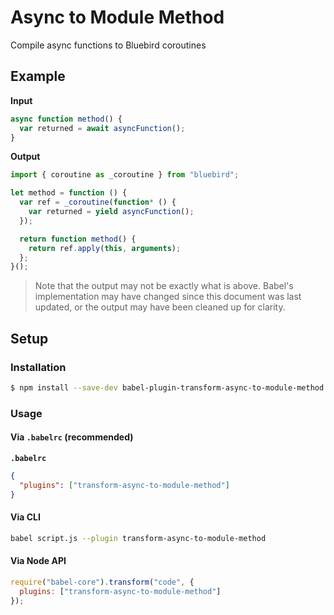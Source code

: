 # Async to Module Method

Compile async functions to Bluebird coroutines

## Example

**Input**

```js
async function method() {
  var returned = await asyncFunction();
}
```

**Output**

```js
import { coroutine as _coroutine } from "bluebird";

let method = function () {
  var ref = _coroutine(function* () {
    var returned = yield asyncFunction();
  });

  return function method() {
    return ref.apply(this, arguments);
  };
}();
```

> Note that the output may not be exactly what is above. Babel's implementation
> may have changed since this document was last updated, or the output may have
> been cleaned up for clarity.

## Setup

### Installation

```sh
$ npm install --save-dev babel-plugin-transform-async-to-module-method
```

### Usage

#### Via `.babelrc` (recommended)

**`.babelrc`**

```json
{
  "plugins": ["transform-async-to-module-method"]
}
```

#### Via CLI

```sh
babel script.js --plugin transform-async-to-module-method
```

#### Via Node API

```js
require("babel-core").transform("code", {
  plugins: ["transform-async-to-module-method"]
});
```
